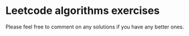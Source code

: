 # Leetcode algorithms exercises
Please feel free to comment on any solutions if you have any better ones.

